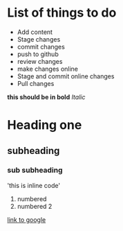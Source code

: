 # List of things to do
- Add content
- Stage changes
- commit changes
- push to github
- review changes
- make changes online
- Stage and commit online changes
- Pull changes

**this should be in bold**
_Italic_
# Heading one
## subheading
### sub subheading

'this is inline code'

1. numbered
2. numbered 2

[link to google](https://www.google.com)
